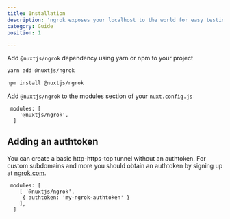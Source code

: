 ```yaml
---
title: Installation
description: 'ngrok exposes your localhost to the world for easy testing and sharing! No need to mess with DNS or deploy just to have others test out your changes'
category: Guide
position: 1

---
```


Add `@nuxtjs/ngrok` dependency using yarn or npm to your project

<code-group>
  <code-block label="Yarn" active>

  ```bash
  yarn add @nuxtjs/ngrok
  ```
  
  </code-block>
  <code-block label="NPM">

  ```bash
  npm install @nuxtjs/ngrok
  ```

  </code-block>
</code-group>

Add `@nuxtjs/ngrok` to the modules section of your `nuxt.config.js`

```js{}[nuxt.config.js]
 modules: [
    '@nuxtjs/ngrok',
  ]
```

## Adding an authtoken

You can create a basic http-https-tcp tunnel without an authtoken. For custom subdomains and more you should obtain an authtoken by signing up at [ngrok.com](ngrok.com).

```js{}[nuxt.config.js]
 modules: [
    [ '@nuxtjs/ngrok',
     { authtoken: 'my-ngrok-authtoken' }
    ],
  ]
```
